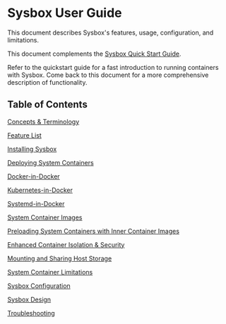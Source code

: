 # Sysbox User Guide

This document describes Sysbox's features, usage, configuration, and
limitations.

This document complements the [Sysbox Quick Start Guide](../quickstart/README.md).

Refer to the quickstart guide for a fast introduction to running containers with
Sysbox. Come back to this document for a more comprehensive description of
functionality.

## Table of Contents

[Concepts & Terminology](concepts.md)

[Feature List](features.md)

[Installing Sysbox](install.md)

[Deploying System Containers](deploy.md)

[Docker-in-Docker](dind.md)

[Kubernetes-in-Docker](kind.md)

[Systemd-in-Docker](systemd.md)

[System Container Images](images.md)

[Preloading System Containers with Inner Container Images](images.md#preloading-inner-container-images-into-a-system-container--v012-)

[Enhanced Container Isolation & Security](security.md)

[Mounting and Sharing Host Storage](storage.md)

[System Container Limitations](limitations.md)

[Sysbox Configuration](configuration.md)

[Sysbox Design](design.md)

[Troubleshooting](troubleshoot.md)

